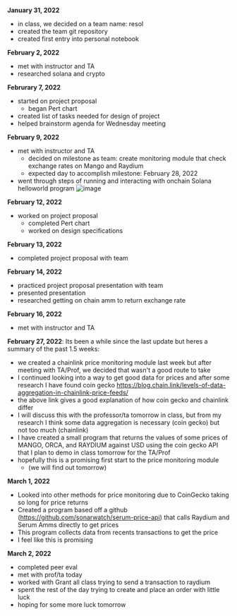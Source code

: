 **January 31, 2022**
- in class, we decided on a team name: resol
- created the team git repository
- created first entry into personal notebook  

**February 2, 2022**
- met with instructor and TA
- researched solana and crypto

**Februrary 7, 2022**
- started on project proposal
  - began Pert chart
- created list of tasks needed for design of project
- helped brainstorm agenda for Wednesday meeting

**February 9, 2022**
- met with instructor and TA
  - decided on milestone as team: create monitoring module that check exchange rates on Mango and Raydium
  - expected day to accomplish milestone: February 28, 2022
- went through steps of running and interacting with onchain Solana helloworld program
![image](https://media.github.tamu.edu/user/13075/files/f6d24b80-89ac-11ec-9221-f19d40684a2c)

**February 12, 2022**
- worked on project proposal  
  - completed Pert chart
  - worked on design specifications

**February 13, 2022**
- completed project proposal with team  

**February 14, 2022**
- practiced project proposal presentation with team
- presented presentation
- researched getting on chain amm to return exchange rate

**February 16, 2022**
- met with instructor and TA

**February 27, 2022**:
Its been a while since the last update but heres a summary of the past 1.5 weeks:
- we created a chainlink price monitoring module last week but after meeting with TA/Prof, we decided that wasn't a good route to take
- I continued looking into a way to get good data for prices and after some research I have found coin gecko
https://blog.chain.link/levels-of-data-aggregation-in-chainlink-price-feeds/
- the above link gives a good explanation of how coin gecko and chainlink differ
- I will discuss this with the professor/ta tomorrow in class, but from my research I think some data aggregation is necessary (coin gecko) but not too much (chainlink)
- I have created a small program that returns the values of some prices of MANGO, ORCA, and RAYDIUM against USD using the coin gecko API that I plan to demo in class tomorrow for the TA/Prof
- hopefully this is a promising first start to the price monitoring module
  - (we will find out tomorrow)
  
**March 1, 2022**  
- Looked into other methods for price monitoring due to CoinGecko taking so long for price returns
- Created a program based off a github (https://github.com/sonarwatch/serum-price-api) that calls Raydium and Serum Amms directly to get prices
- This program collects data from recents transactions to get the price
- I feel like this is promising

**March 2, 2022**
- completed peer eval
- met with prof/ta today
- worked with Grant all class trying to send a transaction to raydium
- spent the rest of the day trying to create and place an order with little luck
- hoping for some more luck tomorrow


